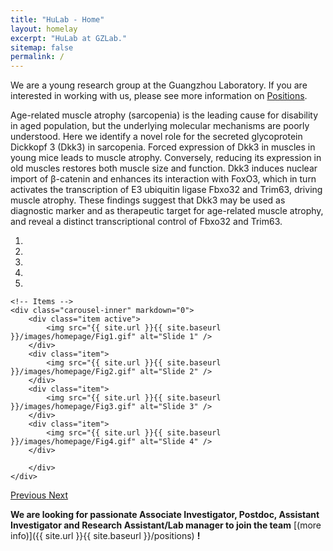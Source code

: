 ```yaml
---
title: "HuLab - Home"
layout: homelay
excerpt: "HuLab at GZLab."
sitemap: false
permalink: /
---
```


<!-- <p>We are a young research group at the [Bioland Laboratory](https://www.grmh-gdl.cn) in the Max-Planck Center for Tissue Stem Cell Research and Regenerative Medicine.</p> -->
<p>We are a young research group at the Guangzhou Laboratory. If you are interested in working with us, please see more information on <a href="https://gzhuping.github.io/positions">Positions</a>. </p>
<p>Age-related muscle atrophy (sarcopenia) is the leading cause for disability in aged population, but the underlying molecular mechanisms are poorly understood. Here we identify a novel role for the secreted glycoprotein Dickkopf 3 (Dkk3) in sarcopenia. Forced expression of Dkk3 in muscles in young mice leads to muscle atrophy. Conversely, reducing its expression in old muscles restores both muscle size and function. Dkk3 induces nuclear import of β-catenin and enhances its interaction with FoxO3, which in turn activates the transcription of E3 ubiquitin ligase Fbxo32 and Trim63, driving muscle atrophy. These findings suggest that Dkk3 may be used as diagnostic marker and as therapeutic target for age-related muscle atrophy, and reveal a distinct transcriptional control of Fbxo32 and Trim63.</p>
 

<div markdown="0" id="carousel" class="carousel slide" data-ride="carousel" data-interval="5000" data-pause="hover" >
    <!-- Menu -->
    <ol class="carousel-indicators">
        <li data-target="#carousel" data-slide-to="0" class="active"></li>
        <li data-target="#carousel" data-slide-to="1"></li>
        <li data-target="#carousel" data-slide-to="2"></li>
        <li data-target="#carousel" data-slide-to="3"></li>
        <li data-target="#carousel" data-slide-to="4"></li>
<!--         <li data-target="#carousel" data-slide-to="5"></li>
        <li data-target="#carousel" data-slide-to="6"></li> -->
    </ol>

    <!-- Items -->
    <div class="carousel-inner" markdown="0">
        <div class="item active">
            <img src="{{ site.url }}{{ site.baseurl }}/images/homepage/Fig1.gif" alt="Slide 1" />
        </div>
        <div class="item">
            <img src="{{ site.url }}{{ site.baseurl }}/images/homepage/Fig2.gif" alt="Slide 2" />
        </div>
        <div class="item">
            <img src="{{ site.url }}{{ site.baseurl }}/images/homepage/Fig3.gif" alt="Slide 3" />
        </div>
        <div class="item">
            <img src="{{ site.url }}{{ site.baseurl }}/images/homepage/Fig4.gif" alt="Slide 4" />
        </div>
<!--         <div class="item">
            <img src="{{ site.url }}{{ site.baseurl }}/images/homepage/Fig5.gif" alt="Slide 5" />
        </div>
        <div class="item">
            <img src="{{ site.url }}{{ site.baseurl }}/images/homepage/Fig6.gif" alt="Slide 6" /> -->
        </div>
    </div> 
  <a class="left carousel-control" href="#carousel" role="button" data-slide="prev">
    <span class="glyphicon glyphicon-chevron-left" aria-hidden="true"></span>
    <span class="sr-only">Previous</span>
  </a>
  <a class="right carousel-control" href="#carousel" role="button" data-slide="next">
    <span class="glyphicon glyphicon-chevron-right" aria-hidden="true"></span>
    <span class="sr-only">Next</span>
  </a>
</div>


<!-- Advances in single-cell technologies, especially for single-cell RNA sequencing (scRNA-seq), are providing exciting opportunities for describing the characteristics and heterogeneity of individual cells and benefiting the study of cell identity, fate and function with unprecedented resolution (Stuart and Satija, 2019). Recent studies have also shown that identical cell types may have tissue-specific expression patterns, indicating that tissue environment plays an important role in mediating cell states. The loss of spatial information during the process of tissue dissociation and cell isolation will limit our understanding of cellular interactions and organization in the microenvironment. Recently, a number of methods providing spatially resolved transcriptomic profiling have been introduced and are complementary to scRNA-seq (Asp et al., 2020). Some studies, for example, from development, stem cell, cancer and immunology fields, clearly highlight the power of scRNA-seq and spatial transcriptomes for parsing the spatial context in high resolution (Baccin et al., 2020; Moncada et al., 2020). However, due to technical limitations and complexity of data structure, there are some unique computational challenges need to be addressed for advancing the field of single-cell omics 
(see [Research](research)) -->

<!-- We are located at XX, the XX ([XX](https://www.)). We exchange ideas and work with our neighbors from [XX](http://www.), as well as with the colleagues from [XX](https://www.). -->

 **We are  looking for passionate Associate Investigator, Postdoc, Assistant Investigator and Research Assistant/Lab manager to join the team** [(more info)]({{ site.url }}{{ site.baseurl }}/positions) **!**
 
 
<!-- We are grateful for funding from [XX](www.) and [XX](https://www.). -->

<!-- <figure class="fourth">
  <img src="{{ site.url }}{{ site.baseurl }}/images/logopic/Logo_Leiden.jpg" style="width: 210px">
  <img src="{{ site.url }}{{ site.baseurl }}/images/logopic/Logo_Nanofront.jpg" style="width: 110px">
  <img src="{{ site.url }}{{ site.baseurl }}/images/logopic/Logo_NWO.jpg" style="width: 120px">
  <img src="{{ site.url }}{{ site.baseurl }}/images/logopic/Logo_ERC.jpg" style="width: 110px">
</figure> -->





